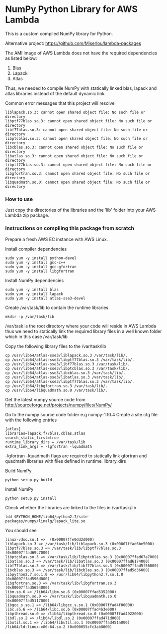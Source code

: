NumPy Python Library for AWS Lambda
===========================================

This is a custom compiled NumPy library for Python. 

Alternative project:
https://github.com/Miserlou/lambda-packages

The AMI image of AWS Lambda does not have the required dependencies as listed below:

1. Blas
2. Lapack
3. Atlas

Thus, we needed to compile NumPy with statically linked blas, lapack and atlas libraries instead of the default dynamic link.

Common error messages that this project will resolve

	liblapack.so.3: cannot open shared object file: No such file or directory
	libptf77blas.so.3: cannot open shared object file: No such file or directory
	libf77blas.so.3: cannot open shared object file: No such file or directory
	libptcblas.so.3: cannot open shared object file: No such file or directory
	libcblas.so.3: cannot open shared object file: No such file or directory
	libatlas.so.3: cannot open shared object file: No such file or directory
	libptf77blas.so.3: cannot open shared object file: No such file or directory
	libgfortran.so.3: cannot open shared object file: No such file or directory
	libquadmath.so.0: cannot open shared object file: No such file or directory

### How to use

Just copy the directories of the libraries and the 'lib' folder into your AWS Lambda zip package.

### Instructions on compiling this package from scratch

Prepare a fresh AWS EC instance with AWS Linux.

Install compiler dependencies

	sudo yum -y install python-devel
	sudo yum -y install gcc-c++
	sudo yum -y install gcc-gfortran
	sudo yum -y install libgfortran

Install NumPy dependencies 

	sudo yum -y install blas
	sudo yum -y install lapack
	sudo yum -y install atlas-sse3-devel

Create /var/task/lib to contain the runtime libraries

	mkdir -p /var/task/lib

/var/task is the root directory where your code will reside in AWS Lambda thus we need to statically link the required library files in a well known folder which in this case /var/task/lib

Copy the following library files to the /var/task/lib

	cp /usr/lib64/atlas-sse3/liblapack.so.3 /var/task/lib/.
	cp /usr/lib64/atlas-sse3/libptf77blas.so.3 /var/task/lib/.
	cp /usr/lib64/atlas-sse3/libf77blas.so.3 /var/task/lib/.
	cp /usr/lib64/atlas-sse3/libptcblas.so.3 /var/task/lib/.
	cp /usr/lib64/atlas-sse3/libcblas.so.3 /var/task/lib/.
	cp /usr/lib64/atlas-sse3/libatlas.so.3 /var/task/lib/.
	cp /usr/lib64/atlas-sse3/libptf77blas.so.3 /var/task/lib/.
	cp /usr/lib64/libgfortran.so.3 /var/task/lib/.
	cp /usr/lib64/libquadmath.so.0 /var/task/lib/.

Get the latest numpy source code from http://sourceforge.net/projects/numpy/files/NumPy/

Go to the numpy source code folder e.g numpy-1.10.4
Create a site.cfg file with the following entries

	[atlas]
	libraries=lapack,f77blas,cblas,atlas
	search_static_first=true
	runtime_library_dirs = /var/task/lib
	extra_link_args = -lgfortran -lquadmath

-lgfortran -lquadmath flags are required to statically link gfortran and quadmath libraries with files defined in runtime_library_dirs

Build NumPy

	python setup.py build

Install NumPy

	python setup.py install

Check whether the libraries are linked to the files in /var/task/lib

	ldd $PYTHON_HOME/lib64/python2.7/site-packages/numpy/linalg/lapack_lite.so

You should see

	linux-vdso.so.1 =>  (0x00007ffe0dd2d000)
	liblapack.so.3 => /var/task/lib/liblapack.so.3 (0x00007ffad6be5000)
	libptf77blas.so.3 => /var/task/lib/libptf77blas.so.3 (0x00007ffad69c7000)
	libptcblas.so.3 => /var/task/lib/libptcblas.so.3 (0x00007ffad67a7000)
	libatlas.so.3 => /var/task/lib/libatlas.so.3 (0x00007ffad6174000)
	libf77blas.so.3 => /var/task/lib/libf77blas.so.3 (0x00007ffad5f56000)
	libcblas.so.3 => /var/task/lib/libcblas.so.3 (0x00007ffad5d36000)
	libpython2.7.so.1.0 => /usr/lib64/libpython2.7.so.1.0 (0x00007ffad596d000)
	libgfortran.so.3 => /var/task/lib/libgfortran.so.3 (0x00007ffad5654000)
	libm.so.6 => /lib64/libm.so.6 (0x00007ffad5352000)
	libquadmath.so.0 => /var/task/lib/libquadmath.so.0 (0x00007ffad5117000)
	libgcc_s.so.1 => /lib64/libgcc_s.so.1 (0x00007ffad4f00000)
	libc.so.6 => /lib64/libc.so.6 (0x00007ffad4b3e000)
	libpthread.so.0 => /lib64/libpthread.so.0 (0x00007ffad4922000)
	libdl.so.2 => /lib64/libdl.so.2 (0x00007ffad471d000)
	libutil.so.1 => /lib64/libutil.so.1 (0x00007ffad451a000)
	/lib64/ld-linux-x86-64.so.2 (0x000055cfc3ab8000)

